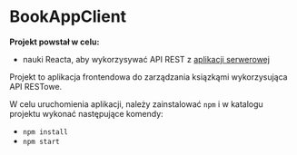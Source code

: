 BookAppClient
=============

**Projekt powstał w celu:**

- nauki Reacta, aby wykorzysywać API REST z [aplikacji serwerowej](https://github.com/DevCezz/BookAppServer)

Projekt to aplikacja frontendowa do zarządzania ksiązkąmi wykorzysująca API RESTowe.

W celu uruchomienia aplikacji, należy zainstalować `npm` i w katalogu projektu wykonać następujące komendy:

- `npm install`
- `npm start`